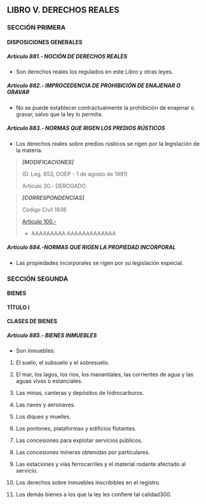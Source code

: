 ## LIBRO V. DERECHOS REALES

### SECCIÓN PRIMERA

#### DISPOSICIONES GENERALES

##### Artículo 881.- NOCIÓN DE DERECHOS REALES
- Son derechos reales los regulados en este Libro y otras leyes.

##### Artículo 882.- IMPROCEDENCIA DE PROHIBICIÓN DE ENAJENAR O GRAVAR
- No se puede establecer contractualmente la prohibición de enajenar o gravar, salvo que la ley lo permita.

##### Artículo 883.- NORMAS QUE RIGEN LOS PREDIOS RÚSTICOS
- Los derechos reales sobre predios rústicos se rigen por la legislación de la materia.


> ***[MODIFICACIONES]***
>
> (D. Leg. 653, DOEP - 1 de agosto de 1991)
> 
> Artículo 20.- DEROGADO.


> ***[CORRESPONDENCIAS]***
>
> Código Civil 1936
> 
> [Artículo 100.-](https://github.com/Will5678/cuerpos_legales_peru/blob/main/Codigo-Civil/1936/Libro-V.md#art%C3%ADculo-100-) 
> - AAAAAAAAA AAAAAAAAAAAAA 

##### Artículo 884.-NORMAS QUE RIGEN LA PROPIEDAD INCORPORAL
- Las propiedades incorporales se rigen por su legislación especial.


### SECCIÓN SEGUNDA
#### BIENES
#### TÍTULO I
#### CLASES DE BIENES


##### Artículo 885.- BIENES INMUEBLES

- Son inmuebles:

1. El suelo, el subsuelo y el sobresuelo.

2. El mar, los lagos, los ríos, los manantiales, las corrientes de agua y las aguas vivas o estanciales.

3. Las minas, canteras y depósitos de hidrocarburos.

4. Las naves y aeronaves.

5. Los diques y muelles.

6. Los pontones, plataformas y edificios flotantes.

7. Las concesiones para explotar servicios públicos.

8. Las concesiones mineras obtenidas por particulares.

9. Las estaciones y vías ferrocarriles y el material rodante afectado al servicio.

10. Los derechos sobre inmuebles inscribibles en el registro.

11. Los demás bienes a los que la ley les confiere tal calidad300.




